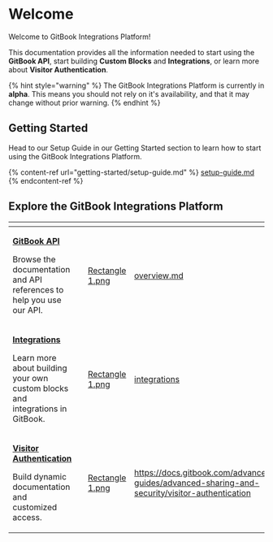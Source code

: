 # Welcome

Welcome to GitBook Integrations Platform!

This documentation provides all the information needed to start using the **GitBook API**, start building **Custom Blocks** and **Integrations**, or learn more about **Visitor Authentication**.

{% hint style="warning" %}
The GitBook Integrations Platform is currently in **alpha**. This means you should not rely on it's availability, and that it may change without prior warning.
{% endhint %}

## Getting Started

Head to our Setup Guide in our Getting Started section to learn how to start using the GitBook Integrations Platform.

{% content-ref url="getting-started/setup-guide.md" %}
[setup-guide.md](getting-started/setup-guide.md)
{% endcontent-ref %}

## Explore the GitBook Integrations Platform

<table data-view="cards"><thead><tr><th></th><th></th><th data-hidden data-card-cover data-type="files"></th><th data-hidden data-card-target data-type="content-ref"></th></tr></thead><tbody><tr><td><p><a href="gitbook-api/overview.md"><strong>GitBook API</strong></a><br></p><p>Browse the documentation and API references to help you use our API.</p></td><td></td><td><a href=".gitbook/assets/Rectangle 1.png">Rectangle 1.png</a></td><td><a href="gitbook-api/overview.md">overview.md</a></td></tr><tr><td><p><strong></strong><a href="broken-reference"><strong>Integrations</strong></a><br></p><p>Learn more about building your own custom blocks and integrations in GitBook.</p></td><td></td><td><a href=".gitbook/assets/Rectangle 1.png">Rectangle 1.png</a></td><td><a href="integrations/">integrations</a></td></tr><tr><td><p><strong></strong><a href="broken-reference"><strong>Visitor Authentication</strong></a><br></p><p>Build dynamic documentation and customized access.</p></td><td></td><td><a href=".gitbook/assets/Rectangle 1.png">Rectangle 1.png</a></td><td><a href="https://docs.gitbook.com/advanced-guides/advanced-sharing-and-security/visitor-authentication">https://docs.gitbook.com/advanced-guides/advanced-sharing-and-security/visitor-authentication</a></td></tr></tbody></table>
